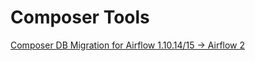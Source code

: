 # Composer Tools

[Composer DB Migration for Airflow 1.10.14/15 -> Airflow 2](composer_db_transfer.md)
